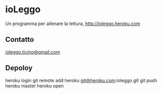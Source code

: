 ioLeggo
=======

Un programma per allenare la lettura, http://ioleggo.heroku.com

Contatto
--------
ioleggo.ticino@gmail.com

Depoloy
-------
heroku login
git remote add heroku git@heroku.com:ioleggo.git
git push heroku master
heroku open
